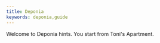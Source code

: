 ```yaml
---
title: Deponia
keywords: deponia,guide
---
```


Welcome to Deponia hints. You start from Toni's Apartment.
